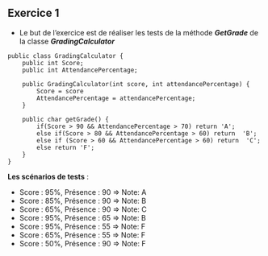 ## Exercice 1
- Le but de l’exercice est de réaliser les tests de la méthode ***GetGrade*** de la classe ***GradingCalculator***

```
public class GradingCalculator {
    public int Score;
    public int AttendancePercentage;

    public GradingCalculator(int score, int attendancePercentage) {
        Score = score
        AttendancePercentage = attendancePercentage;
    }
    
    public char getGrade() {
        if(Score > 90 && AttendancePercentage > 70) return 'A';
        else if(Score > 80 && AttendancePercentage > 60) return  'B';
        else if (Score > 60 && AttendancePercentage > 60) return  'C';
        else return 'F';
    }
}
```
**Les scénarios de tests** :

- Score : 95%, Présence : 90 => Note: A
- Score : 85%, Présence : 90 => Note: B
- Score : 65%, Présence : 90 => Note: C
- Score : 95%, Présence : 65 => Note: B
- Score : 95%, Présence : 55 => Note: F
- Score : 65%, Présence : 55 => Note: F
- Score : 50%, Présence : 90 => Note: F